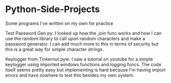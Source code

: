 # Python-Side-Projects
Some programs I've written on my own for practice

Test Password Gen.py: I looked up how the .join func works and how I can use the random library to call upon random characters and make a password generator. I can add much more to this in terms of security but this is a great way for simple character strings. 

Keylogger from Tinkernut.pyw: I saw a tutorial on youtube for a simple keylogger using imported windows functions and logging funcs. The code itself seems pretty easy but implementing is hard because I'm having import errors and have nowhere to test this besides my own system.
